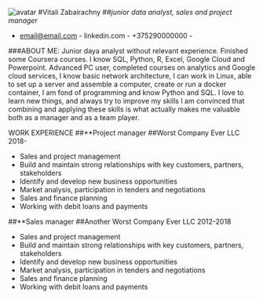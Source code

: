 ![avatar](/img/avatar.jpg)
#Vitali Zabairachny
##_junior data analyst, sales and project manager_
- email@email.com - linkedin.com - +375290000000 -
 
###ABOUT ME: 
Junior daya analyst without relevant experience. Finished some Coursera courses. I know SQL, Python, R, Excel, Google Cloud and Powerpoint.
Advanced PC user, completed courses on analytics and Google cloud services, I know basic network architecture, I can work in
Linux, able to set up a server and assemble a computer, create or run a docker container, I am fond of programming and know
Python and SQL. I love to learn new things, and always try to improve my skills
I am convinced that combining and applying these skills is what actually makes me valuable both as a manager and as a team
player.
 
WORK EXPERIENCE
##**Project manager
##Worst Company Ever LLC
2018-
* Sales and project management
* Build and maintain strong relationships with key customers, partners, stakeholders
* Identify and develop new business opportunities
* Market analysis, participation in tenders and negotiations
* Sales and finance planning
* Working with debit loans and payments
 
##**Sales manager
##Another Worst Company Ever LLC
2012-2018
* Sales and project management
* Build and maintain strong relationships with key customers, partners, stakeholders
* Identify and develop new business opportunities
* Market analysis, participation in tenders and negotiations
* Sales and finance planning
* Working with debit loans and payments

